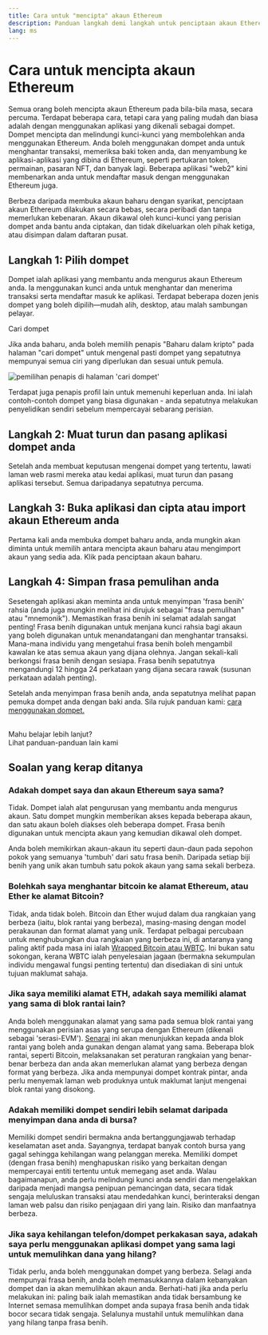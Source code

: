 ```yaml
---
title: Cara untuk "mencipta" akaun Ethereum
description: Panduan langkah demi langkah untuk penciptaan akaun Ethereum menggunakan dompet.
lang: ms
---
```


# Cara untuk mencipta akaun Ethereum

Semua orang boleh mencipta akaun Ethereum pada bila-bila masa, secara percuma. Terdapat beberapa cara, tetapi cara yang paling mudah dan biasa adalah dengan menggunakan aplikasi yang dikenali sebagai dompet. Dompet mencipta dan melindungi kunci-kunci yang membolehkan anda menggunakan Ethereum. Anda boleh menggunakan dompet anda untuk menghantar transaksi, memeriksa baki token anda, dan menyambung ke aplikasi-aplikasi yang dibina di Ethereum, seperti pertukaran token, permainan, pasaran NFT, dan banyak lagi. Beberapa aplikasi "web2" kini membenarkan anda untuk mendaftar masuk dengan menggunakan Ethereum juga.

Berbeza daripada membuka akaun baharu dengan syarikat, penciptaan akaun Ethereum dilakukan secara bebas, secara peribadi dan tanpa memerlukan kebenaran. Akaun dikawal oleh kunci-kunci yang perisian dompet anda bantu anda ciptakan, dan tidak dikeluarkan oleh pihak ketiga, atau disimpan dalam daftaran pusat.

## Langkah 1: Pilih dompet

Dompet ialah aplikasi yang membantu anda mengurus akaun Ethereum anda. Ia menggunakan kunci anda untuk menghantar dan menerima transaksi serta mendaftar masuk ke aplikasi. Terdapat beberapa dozen jenis dompet yang boleh dipilih—mudah alih, desktop, atau malah sambungan pelayar.

<ButtonLink href="/wallets/find-wallet/">
  Cari dompet
</ButtonLink>

Jika anda baharu, anda boleh memilih penapis "Baharu dalam kripto" pada halaman "cari dompet" untuk mengenal pasti dompet yang sepatutnya mempunyai semua ciri yang diperlukan dan sesuai untuk pemula.

![pemilihan penapis di halaman 'cari dompet'](./wallet-box.png)

Terdapat juga penapis profil lain untuk memenuhi keperluan anda. Ini ialah contoh-contoh dompet yang biasa digunakan - anda sepatutnya melakukan penyelidikan sendiri sebelum mempercayai sebarang perisian.

## Langkah 2: Muat turun dan pasang aplikasi dompet anda

Setelah anda membuat keputusan mengenai dompet yang tertentu, lawati laman web rasmi mereka atau kedai aplikasi, muat turun dan pasang aplikasi tersebut. Semua daripadanya sepatutnya percuma.

## Langkah 3: Buka aplikasi dan cipta atau import akaun Ethereum anda

Pertama kali anda membuka dompet baharu anda, anda mungkin akan diminta untuk memilih antara mencipta akaun baharu atau mengimport akaun yang sedia ada. Klik pada penciptaan akaun baharu.

## Langkah 4: Simpan frasa pemulihan anda

Sesetengah aplikasi akan meminta anda untuk menyimpan 'frasa benih' rahsia (anda juga mungkin melihat ini dirujuk sebagai "frasa pemulihan" atau "mnemonik"). Memastikan frasa benih ini selamat adalah sangat penting! Frasa benih digunakan untuk menjana kunci rahsia bagi akaun yang boleh digunakan untuk menandatangani dan menghantar transaksi. Mana-mana individu yang mengetahui frasa benih boleh mengambil kawalan ke atas semua akaun yang dijana olehnya. Jangan sekali-kali berkongsi frasa benih dengan sesiapa. Frasa benih sepatutnya mengandungi 12 hingga 24 perkataan yang dijana secara rawak (susunan perkataan adalah penting).

Setelah anda menyimpan frasa benih anda, anda sepatutnya melihat papan pemuka dompet anda dengan baki anda. Sila rujuk panduan kami: [cara menggunakan dompet.](/guides/how-to-use-a-wallet)

 <br />

<Alert variant="update">
<Emoji text=":eyes:" className="text-4xl"/>
<AlertContent className="flex-row justify-between items-center">
  <div>Mahu belajar lebih lanjut?</div>
  <ButtonLink href="/guides/">
    Lihat panduan-panduan lain kami
  </ButtonLink>
 </AlertContent>
</Alert>

## Soalan yang kerap ditanya

### Adakah dompet saya dan akaun Ethereum saya sama?

Tidak. Dompet ialah alat pengurusan yang membantu anda mengurus akaun. Satu dompet mungkin memberikan akses kepada beberapa akaun, dan satu akaun boleh diakses oleh beberapa dompet. Frasa benih digunakan untuk mencipta akaun yang kemudian dikawal oleh dompet.

Anda boleh memikirkan akaun-akaun itu seperti daun-daun pada sepohon pokok yang semuanya 'tumbuh' dari satu frasa benih. Daripada setiap biji benih yang unik akan tumbuh satu pokok akaun yang sama sekali berbeza.

### Bolehkah saya menghantar bitcoin ke alamat Ethereum, atau Ether ke alamat Bitcoin?

Tidak, anda tidak boleh. Bitcoin dan Ether wujud dalam dua rangkaian yang berbeza (iaitu, blok rantai yang berbeza), masing-masing dengan model perakaunan dan format alamat yang unik. Terdapat pelbagai percubaan untuk menghubungkan dua rangkaian yang berbeza ini, di antaranya yang paling aktif pada masa ini ialah [Wrapped Bitcoin atau WBTC](https://www.bitcoin.com/get-started/what-is-wbtc/). Ini bukan satu sokongan, kerana WBTC ialah penyelesaian jagaan (bermakna sekumpulan individu mengawal fungsi penting tertentu) dan disediakan di sini untuk tujuan maklumat sahaja.

### Jika saya memiliki alamat ETH, adakah saya memiliki alamat yang sama di blok rantai lain?

Anda boleh menggunakan alamat yang sama pada semua blok rantai yang menggunakan perisian asas yang serupa dengan Ethereum (dikenali sebagai 'serasi-EVM'). [Senarai](https://chainlist.org/) ini akan menunjukkan kepada anda blok rantai yang boleh anda gunakan dengan alamat yang sama. Beberapa blok rantai, seperti Bitcoin, melaksanakan set peraturan rangkaian yang benar-benar berbeza dan anda akan memerlukan alamat yang berbeza dengan format yang berbeza. Jika anda mempunyai dompet kontrak pintar, anda perlu menyemak laman web produknya untuk maklumat lanjut mengenai blok rantai yang disokong.

### Adakah memiliki dompet sendiri lebih selamat daripada menyimpan dana anda di bursa?

Memiliki dompet sendiri bermakna anda bertanggungjawab terhadap keselamatan aset anda. Sayangnya, terdapat banyak contoh bursa yang gagal sehingga kehilangan wang pelanggan mereka. Memiliki dompet (dengan frasa benih) menghapuskan risiko yang berkaitan dengan mempercayai entiti tertentu untuk memegang aset anda. Walau bagaimanapun, anda perlu melindungi kunci anda sendiri dan mengelakkan daripada menjadi mangsa penipuan pemancingan data, secara tidak sengaja meluluskan transaksi atau mendedahkan kunci, berinteraksi dengan laman web palsu dan risiko penjagaan diri yang lain. Risiko dan manfaatnya berbeza.

### Jika saya kehilangan telefon/dompet perkakasan saya, adakah saya perlu menggunakan aplikasi dompet yang sama lagi untuk memulihkan dana yang hilang?

Tidak perlu, anda boleh menggunakan dompet yang berbeza. Selagi anda mempunyai frasa benih, anda boleh memasukkannya dalam kebanyakan dompet dan ia akan memulihkan akaun anda. Berhati-hati jika anda perlu melakukan ini: paling baik ialah memastikan anda tidak bersambung ke Internet semasa memulihkan dompet anda supaya frasa benih anda tidak bocor secara tidak sengaja. Selalunya mustahil untuk memulihkan dana yang hilang tanpa frasa benih.
